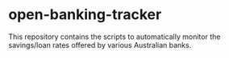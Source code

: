 # open-banking-tracker

This repository contains the scripts to automatically monitor the savings/loan rates offered by various Australian banks.
